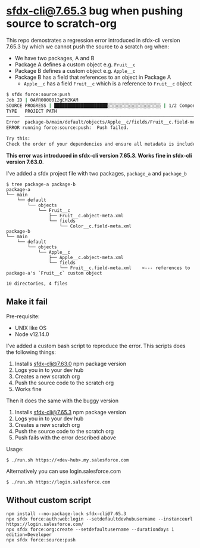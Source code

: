 # sfdx-cli@7.65.3 bug when pushing source to scratch-org

This repo demostrates a regression error introduced in sfdx-cli version 7.65.3 by which we cannot push the source to a scratch org when:

* We have two packages, A and B
* Package A defines a custom object e.g. `Fruit__c`
* Package B defines a custom object e.g. `Apple__c`
* Package B has a field that references to an object in Package A
  * `Apple__c` has a field `Fruit__c` which is a reference to `Fruit__c` object

```sh
$ sfdx force:source:push
Job ID | 0AfR0000012gEM2KAM
SOURCE PROGRESS | ████████████████████░░░░░░░░░░░░░░░░░░░░ | 1/2 Components
TYPE   PROJECT PATH                                                            PROBLEM
─────  ──────────────────────────────────────────────────────────────────────  ─────────────────────────────────────────────────────────────────────────────────
Error  package-b/main/default/objects/Apple__c/fields/Fruit__c.field-meta.xml  referenceTo value of 'Fruit__c' does not resolve to a valid sObject type (166:13)
ERROR running force:source:push:  Push failed.

Try this:
Check the order of your dependencies and ensure all metadata is included.
```

**This error was introduced in sfdx-cli version 7.65.3. Works fine in sfdx-cli version 7.63.0**.


I've added a sfdx project file with two packages, `package_a` and `package_b`

```
$ tree package-a package-b
package-a
└── main
    └── default
        └── objects
            └── Fruit__c
                ├── Fruit__c.object-meta.xml
                └── fields
                    └── Color__c.field-meta.xml
package-b
└── main
    └── default
        └── objects
            └── Apple__c
                ├── Apple__c.object-meta.xml
                └── fields
                    └── Fruit__c.field-meta.xml    <--- references to package-a's `Fruit__c` custom object

10 directories, 4 files
```

## Make it fail 

Pre-requisite:
* UNIX like OS
* Node v12.14.0

I've added a custom bash script to reproduce the error. This scripts does the following things:

1. Installs sfdx-cli@7.63.0 npm package version
2. Logs you in to your dev hub
3. Creates a new scratch org
4. Push the source code to the scratch org
5. Works fine

Then it does the same with the buggy version 

1. Installs sfdx-cli@7.65.3 npm package version
2. Logs you in to your dev hub
3. Creates a new scratch org
4. Push the source code to the scratch org
5. Push fails with the error described above

Usage:

```
$ ./run.sh https://<dev-hub>.my.salesforce.com
```

Alternatively you can use login.salesforce.com

```
$ ./run.sh https://login.salesforce.com
```

## Without custom script

```
npm install --no-package-lock sfdx-cli@7.65.3
npx sfdx force:auth:web:login --setdefaultdevhubusername --instanceurl https://login.salesforce.com/
npx sfdx force:org:create --setdefaultusername --durationdays 1 edition=Developer
npx sfdx force:source:push
```
